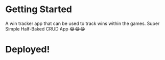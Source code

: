 # Getting Started
A win tracker app that can be used to track wins within the games. Super Simple Half-Baked CRUD App 😂😂😂

# Deployed!
